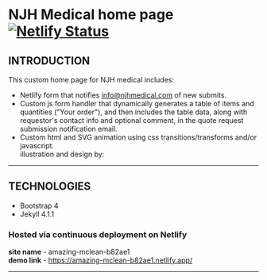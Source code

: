 # NJH Medical home page [![Netlify Status](https://api.netlify.com/api/v1/badges/ab8c8140-dac5-40d1-9d17-358dd068b846/deploy-status)](https://app.netlify.com/sites/amazing-mclean-b82ae1/deploys)  
## INTRODUCTION  
This custom home page for NJH medical includes:  
* Netlify form that notifies info@njhmedical.com of new submits.  
* Custom js form handler that dynamically generates a table of items and quantities ("Your order"), and then includes the table data, along with requestor's contact info and optional comment, in the quote request submission notification email.  
* Custom html and SVG animation using css transitions/transforms and/or javascript.  
illustration and design by:
_____________________  
## TECHNOLOGIES  
* Bootstrap 4  
* Jekyll 4.1.1  
### Hosted via continuous deployment on Netlify  
**site name** - amazing-mclean-b82ae1  
**demo link** - <https://amazing-mclean-b82ae1.netlify.app/>  
_____________________  
